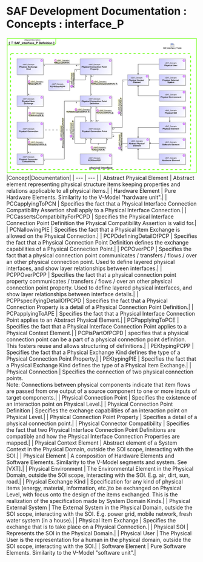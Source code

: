 # SAF Development Documentation : Concepts : interface_P 
![SAF_interface_P Definition.svg](./diagrams/SAF_interface_P-Definition.svg)
|Concept|Documentation|
| --- | --- |
| Abstract Physical Element | Abstract element representing physical structure items keeping properties and relations applicable to all physical items.|
| Hardware Element | Pure Hardware Elements. Similarity to the V-Model "hardware unit".|
| PCCapplyingToPCN | Specifies the fact that a Physical Interface Connection Compatibility Assertion shall apply to a Physical Interface Connection.|
| PCCassertsCompatibiltyForPCPD | Specifies the Physical Interface Connection Point Definition the Physical Compatibility Assertion is valid for.|
| PCNallowingPIE | Specifies the fact that a Physical Item Exchange is allowed on the Physical Connection.|
| PCPDdefiningDetailOfPCP | Specifies the fact that a Physical Connection Point Definition defines the exchange capabilities of a Physical Connection Point.|
| PCPOverPCP | Specifies the fact that a physical connection point communicates / transfers / flows / over an other physical connection point. Used to define layered physical interfaces, and show layer relationships between interfaces.|
| PCPPOverPCPP | Specifies the fact that a physical connection point property communicates / transfers / flows / over an other physical connection point property. Used to define layered physical interfaces, and show layer relationships between interface details.|
| PCPPspecifyingDetailOfPCPD | Specifies the fact that a Physical Connection Property is a detail of a Physical Connection Point Definition.|
| PCPapplyingToAPE | Specifies the fact that a Physical Interface Connection Point applies to an Abstract Physical Element.|
| PCPapplyingToPCE | Specifies the fact that a Physical Interface Connection Point applies to a Physical Context Element.|
| PCPisPartOfPCPD | specifies that a physical connection point can be a part of a physical connection point definition. This fosters reuse and allows structuring of definitions.|
| PEKtypingPCPP | Specifies the fact that a Physical Exchange Kind defines the type of a Physical Connection Point Property.|
| PEKtypingPIE | Specifies the fact that a Physical Exchange Kind defines the type of a Physical Item Exchange.|
| Physical Connection | Specifies the connection of two physical connection points.<br>Note: Connections between physical components indicate that item flows are passed from one output of a source component to one or more inputs of target components.|
| Physical Connection Point | Specifies the existence of an interaction point on Physical Level.|
| Physical Connection Point Definition | Specifies the exchange capabilities of an interaction point on Physical Level.|
| Physical Connection Point Property | Specifies a detail of a physical connection point.|
| Physical Connector Compatibility | Specifies the fact that two Physical Interface Connection Point Definitions are compatible and how the Physical Interface Connection Properties are mapped.|
| Physical Context Element | Abstract element of a System Context  in the Physical Domain, outside the SOI scope, interacting with the SOI.|
| Physical Element | A composition of Hardware Elements and Software Elements. Similarity to the V-Model segments and system. See [VXT].|
| Physical Environment | The Environmental Element in the Physical Domain, outside the SOI scope, interacting with the SOI. E.g. air, dirt, sun, road.|
| Physical Exchange Kind | Specification for any kind of physical items (energy, material, information, etc.)to be exchanged on Physical Level, with focus onto the design of the items exchanged. This is the realization of the specification  made by System Domain Kinds.|
| Physical External System | The External System in the Physical Domain, outside the SOI scope, interacting with the SOI. E.g. power grid, mobile network, fresh water system (in a house).|
| Physical Item Exchange | Specifies the exchange that is to take place on a Physical Connection.|
| Physical SOI | Represents the SOI in the Physical Domain.|
| Physical User | The Physical User is the representation for a human in the physical domain, outside the SOI scope, interacting with the SOI.|
| Software Element | Pure Software Elements. Similarity to the V-Model "software unit".|
